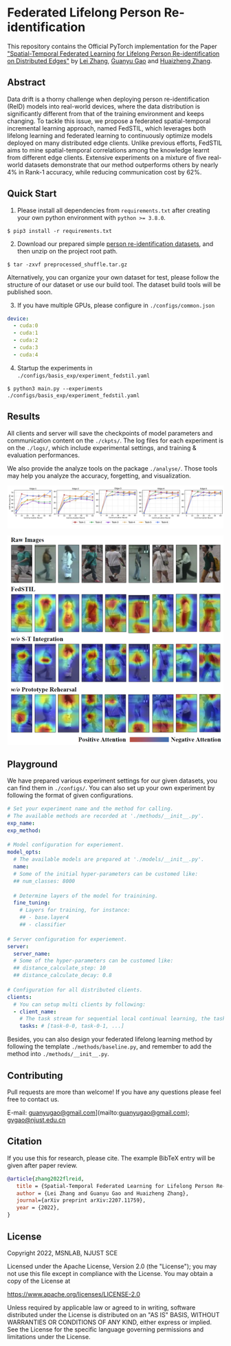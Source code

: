 # Federated Lifelong Person Re-identification

This repository contains the Official PyTorch implementation for the Paper ["Spatial-Temporal Federated Learning for Lifelong Person Re-identification on Distributed Edges"](https://arxiv.org/abs/2207.11759) by [Lei Zhang](https://github.com/MagicDevilZhang/), [Guanyu Gao](https://github.com/GuanyuGao) and [Huaizheng Zhang](https://huaizhengzhang.github.io/).



## Abstract

Data drift is a thorny challenge when deploying person re-identification (ReID) models into real-world devices, where the data distribution is significantly different from that of the training environment and keeps changing. To tackle this issue, we propose a federated spatial-temporal incremental learning approach, named FedSTIL, which leverages both lifelong learning and federated learning to continuously optimize models deployed on many distributed edge clients. Unlike previous efforts, FedSTIL aims to mine spatial-temporal correlations among the knowledge learnt from different edge clients. Extensive experiments on a mixture of five real-world datasets demonstrate that our method outperforms others by nearly 4% in Rank-1 accuracy, while reducing communication cost by 62%.  



## Quick Start

1. Please install all dependencies from `requirements.txt` after creating your own python environment with `python >= 3.8.0`.

```shell
$ pip3 install -r requirements.txt
```

2. Download our prepared simple [person re-identification datasets](https://drive.google.com/file/d/10NDQy0IZXupqXBhKfm3j7SwF08JBrE-w/view?usp=sharing), and then unzip on the project root path.  

```shell
$ tar -zxvf preprocessed_shuffle.tar.gz
```

Alternatively, you can organize your own dataset for test, please follow the structure of our dataset or use our build tool. The dataset build tools will be published soon.

3. If you have multiple GPUs, please configure in `./configs/common.json` 

```yaml
device:
  - cuda:0
  - cuda:1
  - cuda:2
  - cuda:3
  - cuda:4
```

4. Startup the experiments in `./configs/basis_exp/experiment_fedstil.yaml`

```shell
$ python3 main.py --experiments ./configs/basis_exp/experiment_fedstil.yaml
```



## Results

All clients and server will save the checkpoints of model parameters and communication content on the `./ckpts/`. The log files for each experiment is on the `./logs/`, which include experimental settings, and training & evaluation performances. 

We also provide the analyze tools on the package `./analyse/`. Those tools may help you analyze the accuracy, forgetting, and visualization.

![accuracy](./docs/accuracy.png)

<img src="./docs/visualization.png" alt="visualization" style="zoom:50%;" />

## Playground

We have prepared various experiment settings for our given datasets, you can find them in `./configs/`. You can also set up your own experiment by following the format of given configurations.

```yaml
# Set your experiment name and the method for calling.
# The available methods are recorded at './methods/__init__.py'.
exp_name: 
exp_method: 

# Model configuration for experiement. 
model_opts:
  # The available models are prepared at './models/__init__.py'.
  name: 
  # Some of the initial hyper-parameters can be customed like:
  ## num_classes: 8000
  
  # Determine layers of the model for trainining.
  fine_tuning:
    # Layers for training, for instance:
    ## - base.layer4
    ## - classifier

# Server configuration for experiement. 
server:
  server_name: 
  # Some of the hyper-parameters can be customed like:
  ## distance_calculate_step: 10
  ## distance_calculate_decay: 0.8

# Configuration for all distributed clients. 
clients:
  # You can setup multi clients by following: 
  - client_name: 
    # The task stream for sequential local continual learning, the task name should exists in './configs/common.yaml -> datasets_dir' directory.
    tasks: # [task-0-0, task-0-1, ...]
```

Besides, you can also design your federated lifelong learning method by following the template `./methods/baseline.py`, and remember to add the method into `./methods/__init__.py`.



## Contributing

Pull requests are more than welcome! If you have any questions please feel free to contact us.

E-mail: guanyugao@gmail.com](mailto:guanyugao@gmail.com); [gygao@njust.edu.cn](mailto:gygao@njust.edu.cn) 



## Citation

 If you use this for research, please cite. The example BibTeX entry will be given after paper review. 

```bibtex
@article{zhang2022flreid,
   title = {Spatial-Temporal Federated Learning for Lifelong Person Re-identification on Distributed Edges},
   author = {Lei Zhang and Guanyu Gao and Huaizheng Zhang},
   journal={arXiv preprint arXiv:2207.11759},
   year = {2022},
}
```



## License

Copyright 2022, MSNLAB, NJUST SCE

Licensed under the Apache License, Version 2.0 (the "License"); you may not use this file except in compliance with the License. You may obtain a copy of the License at

https://www.apache.org/licenses/LICENSE-2.0

Unless required by applicable law or agreed to in writing, software distributed under the License is distributed on an "AS IS" BASIS, WITHOUT WARRANTIES OR CONDITIONS OF ANY KIND, either express or implied. See the License for the specific language governing permissions and limitations under the License.

